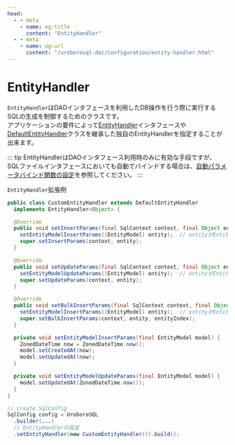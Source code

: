 ```yaml
---
head:
  - - meta
    - name: og:title
      content: "EntityHandler"
  - - meta
    - name: og:url
      content: "/uroborosql-doc/configuration/entity-handler.html"
---
```


# EntityHandler

`EntityHandler`はDAOインタフェースを利用したDB操作を行う際に実行するSQLの生成を制御するためのクラスです。  
アプリケーションの要件によって[EntityHandler](https://github.com/future-architect/uroborosql/blob/master/src/main/java/jp/co/future/uroborosql/mapping/EntityHandler.java)インタフェースや[DefaultEntityHandler](https://github.com/future-architect/uroborosql/blob/master/src/main/java/jp/co/future/uroborosql/mapping/DefaultEntityHandler.java)クラスを継承した独自のEntityHandlerを指定することが出来ます。

::: tip
EntityHandlerはDAOインタフェース利用時のみに有効な手段ですが、SQLファイルインタフェースにおいても自動でバインドする場合は、[自動パラメータバインド関数の設定](./sql-context-factory.md#自動パラメータバインド関数の設定)を参照してください。
:::

`EntityHandler`拡張例

```java
public class CustomEntityHandler extends DefaultEntityHandler
  implements EntityHandler<Object> {

  @Override
  public void setInsertParams(final SqlContext context, final Object entity) {
    setEntityModelInsertParams((EntityModel) entity);  // entityがEntityModel型を継承している場合
    super.setInsertParams(context, entity);
  }

  @Override
  public void setUpdateParams(final SqlContext context, final Object entity) {
    setEntityModelUpdateParams((EntityModel) entity);  // entityがEntityModel型を継承している場合
    super.setUpdateParams(context, entity);
  }

  @Override
  public void setBulkInsertParams(final SqlContext context, final Object entity, final int entityIndex) {
    setEntityModelInsertParams((EntityModel) entity);  // entityがEntityModel型を継承している場合
    super.setBulkInsertParams(context, entity, entityIndex);
  }

  private void setEntityModelInsertParams(final EntityModel model) {
    ZonedDateTime now = ZonedDateTime.now();
    model.setCreatedAt(now);
    model.setUpdatedAt(now);
  }

  private void setEntityModelUpdateParams(final EntityModel model) {
    model.setUpdatedAt(ZonedDateTime.now());
  }
}
```

```java
// create SqlConfig
SqlConfig config = UroboroSQL
  .builder(...)
  // EntityHandlerの設定
  .setEntityHandler(new CustomEntityHandler()).build();
```

